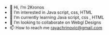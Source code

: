 - 👋 Hi, I’m 2Kronos
- 👀 I’m interested in Java script, css, HTML
- 🌱 I’m currently learning Java script, css , HTML
- 💞️ I’m looking to collaborate on Webgl Designs
- 📫 How to reach me rayachrinovic@gmail.com
  

<!---
2Kronos/2Kronos is a ✨ special ✨ repository because its `README.md` (this file) appears on your GitHub profile.
You can click the Preview link to take a look at your changes.
--->

